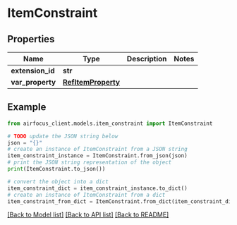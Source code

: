 # ItemConstraint


## Properties

Name | Type | Description | Notes
------------ | ------------- | ------------- | -------------
**extension_id** | **str** |  | 
**var_property** | [**RefItemProperty**](RefItemProperty.md) |  | 

## Example

```python
from airfocus_client.models.item_constraint import ItemConstraint

# TODO update the JSON string below
json = "{}"
# create an instance of ItemConstraint from a JSON string
item_constraint_instance = ItemConstraint.from_json(json)
# print the JSON string representation of the object
print(ItemConstraint.to_json())

# convert the object into a dict
item_constraint_dict = item_constraint_instance.to_dict()
# create an instance of ItemConstraint from a dict
item_constraint_from_dict = ItemConstraint.from_dict(item_constraint_dict)
```
[[Back to Model list]](../README.md#documentation-for-models) [[Back to API list]](../README.md#documentation-for-api-endpoints) [[Back to README]](../README.md)


